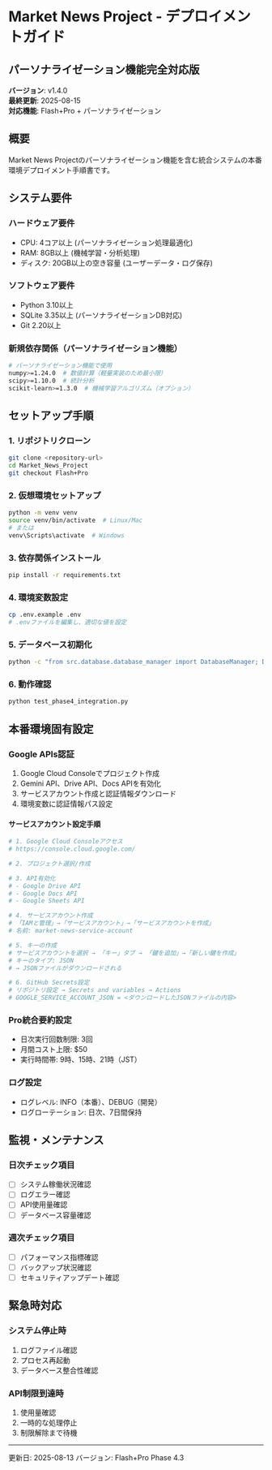 # Market News Project - デプロイメントガイド
## パーソナライゼーション機能完全対応版

**バージョン**: v1.4.0  
**最終更新**: 2025-08-15  
**対応機能**: Flash+Pro + パーソナライゼーション

## 概要

Market News Projectのパーソナライゼーション機能を含む統合システムの本番環境デプロイメント手順書です。

## システム要件

### ハードウェア要件
- CPU: 4コア以上 (パーソナライゼーション処理最適化)
- RAM: 8GB以上 (機械学習・分析処理)
- ディスク: 20GB以上の空き容量 (ユーザーデータ・ログ保存)

### ソフトウェア要件
- Python 3.10以上
- SQLite 3.35以上 (パーソナライゼーションDB対応)
- Git 2.20以上

### 新規依存関係（パーソナライゼーション機能）
```bash
# パーソナライゼーション機能で使用
numpy>=1.24.0  # 数値計算（軽量実装のため最小限）
scipy>=1.10.0  # 統計分析
scikit-learn>=1.3.0  # 機械学習アルゴリズム（オプション）
```

## セットアップ手順

### 1. リポジトリクローン
```bash
git clone <repository-url>
cd Market_News_Project
git checkout Flash+Pro
```

### 2. 仮想環境セットアップ
```bash
python -m venv venv
source venv/bin/activate  # Linux/Mac
# または
venv\Scripts\activate  # Windows
```

### 3. 依存関係インストール
```bash
pip install -r requirements.txt
```

### 4. 環境変数設定
```bash
cp .env.example .env
# .envファイルを編集し、適切な値を設定
```

### 5. データベース初期化
```bash
python -c "from src.database.database_manager import DatabaseManager; DatabaseManager().init_database()"
```

### 6. 動作確認
```bash
python test_phase4_integration.py
```

## 本番環境固有設定

### Google APIs認証
1. Google Cloud Consoleでプロジェクト作成
2. Gemini API、Drive API、Docs APIを有効化
3. サービスアカウント作成と認証情報ダウンロード
4. 環境変数に認証情報パス設定

#### サービスアカウント設定手順
```bash
# 1. Google Cloud Consoleアクセス
# https://console.cloud.google.com/

# 2. プロジェクト選択/作成

# 3. API有効化
# - Google Drive API
# - Google Docs API
# - Google Sheets API

# 4. サービスアカウント作成
# 「IAMと管理」→「サービスアカウント」→「サービスアカウントを作成」
# 名前: market-news-service-account

# 5. キーの作成
# サービスアカウントを選択 → 「キー」タブ → 「鍵を追加」→「新しい鍵を作成」
# キーのタイプ: JSON
# → JSONファイルがダウンロードされる

# 6. GitHub Secrets設定
# リポジトリ設定 → Secrets and variables → Actions
# GOOGLE_SERVICE_ACCOUNT_JSON = <ダウンロードしたJSONファイルの内容>
```

### Pro統合要約設定
- 日次実行回数制限: 3回
- 月間コスト上限: $50
- 実行時間帯: 9時、15時、21時（JST）

### ログ設定
- ログレベル: INFO（本番）、DEBUG（開発）
- ログローテーション: 日次、7日間保持

## 監視・メンテナンス

### 日次チェック項目
- [ ] システム稼働状況確認
- [ ] ログエラー確認
- [ ] API使用量確認
- [ ] データベース容量確認

### 週次チェック項目
- [ ] パフォーマンス指標確認
- [ ] バックアップ状況確認
- [ ] セキュリティアップデート確認

## 緊急時対応

### システム停止時
1. ログファイル確認
2. プロセス再起動
3. データベース整合性確認

### API制限到達時
1. 使用量確認
2. 一時的な処理停止
3. 制限解除まで待機

---
更新日: 2025-08-13
バージョン: Flash+Pro Phase 4.3
